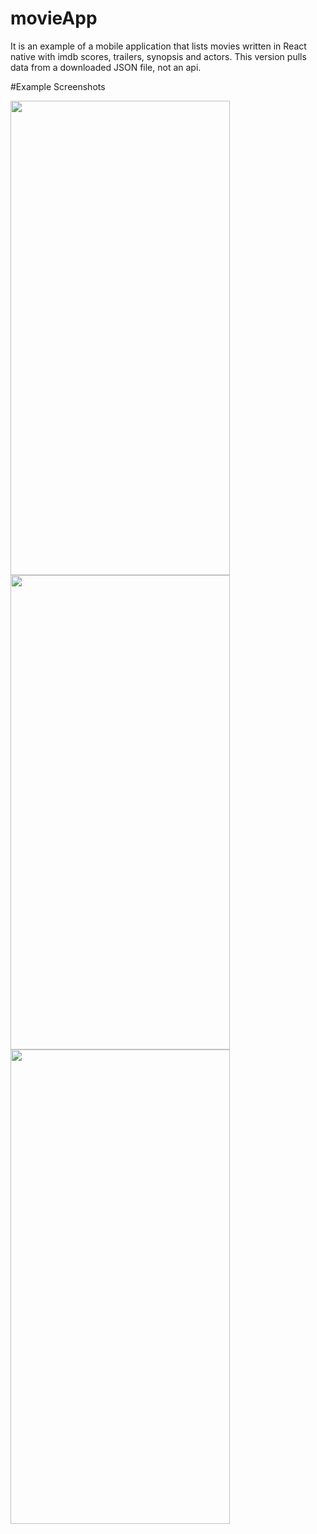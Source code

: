 # movieApp

It is an example of a mobile application that lists movies written in React native with imdb scores, trailers, synopsis and actors.
This version pulls data from a downloaded JSON file, not an api.

#Example Screenshots

<img src="https://user-images.githubusercontent.com/50488386/226700752-04c996fc-5565-42ca-a0c8-0060ade27add.png" width="351" height="759">
<img src="https://user-images.githubusercontent.com/50488386/226700775-e1645b57-515b-44d9-b209-461d2118f47e.png" width="351" height="759">
<img src="https://user-images.githubusercontent.com/50488386/226700785-87c8e7f6-b1ae-4b53-a9c2-3cfa4dc9be46.png" width="351" height="759">
